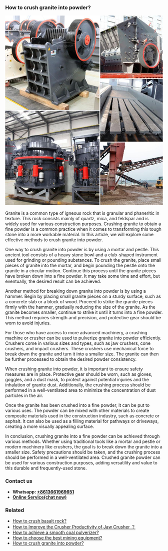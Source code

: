 <h3>How to crush granite into powder?</h3><img src='1701745188.jpg' alt=''><p>Granite is a common type of igneous rock that is granular and phaneritic in texture. This rock consists mainly of quartz, mica, and feldspar and is widely used for various construction purposes. Crushing granite to obtain a fine powder is a common practice when it comes to transforming this tough stone into a more workable material. In this article, we will explore some effective methods to crush granite into powder.</p><p>One way to crush granite into powder is by using a mortar and pestle. This ancient tool consists of a heavy stone bowl and a club-shaped instrument used for grinding or pounding substances. To crush the granite, place small pieces of granite into the mortar, and begin pounding the pestle onto the granite in a circular motion. Continue this process until the granite pieces have broken down into a fine powder. It may take some time and effort, but eventually, the desired result can be achieved.</p><p>Another method for breaking down granite into powder is by using a hammer. Begin by placing small granite pieces on a sturdy surface, such as a concrete slab or a block of wood. Proceed to strike the granite pieces firmly with the hammer, gradually reducing the size of the granite. As the granite becomes smaller, continue to strike it until it turns into a fine powder. This method requires strength and precision, and protective gear should be worn to avoid injuries.</p><p>For those who have access to more advanced machinery, a crushing machine or crusher can be used to pulverize granite into powder efficiently. Crushers come in various sizes and types, such as jaw crushers, cone crushers, and impact crushers. These crushers use mechanical force to break down the granite and turn it into a smaller size. The granite can then be further processed to obtain the desired powder consistency.</p><p>When crushing granite into powder, it is important to ensure safety measures are in place. Protective gear should be worn, such as gloves, goggles, and a dust mask, to protect against potential injuries and the inhalation of granite dust. Additionally, the crushing process should be performed in a well-ventilated area to minimize the concentration of dust particles in the air.</p><p>Once the granite has been crushed into a fine powder, it can be put to various uses. The powder can be mixed with other materials to create composite materials used in the construction industry, such as concrete or asphalt. It can also be used as a filling material for pathways or driveways, creating a more visually appealing surface.</p><p>In conclusion, crushing granite into a fine powder can be achieved through various methods. Whether using traditional tools like a mortar and pestle or modern machinery like crushers, the goal is to break down the granite into a smaller size. Safety precautions should be taken, and the crushing process should be performed in a well-ventilated area. Crushed granite powder can be used for various construction purposes, adding versatility and value to this durable and frequently-used stone.</p><h3>Contact us</h3><ul><li><strong>Whatsapp:&nbsp;<a href="https://wa.me/8613661969651">+8613661969651</a></strong></li><li><a href="https://swt.shibang-china.com/?git&amp;zhl&amp;How to crush granite into powder"><strong>Online Service(chat now)</strong></a></li></ul><h3>Related</h3><ul><li><a href='How to crush basalt rock.md'>How to crush basalt rock?</a></li><li><a href='How to Improve the Crusher Productivity of Jaw Crusher ？.md'>How to Improve the Crusher Productivity of Jaw Crusher ？</a></li><li><a href='How to achieve a smooth coal pulverizer.md'>How to achieve a smooth coal pulverizer?</a></li><li><a href='How to choose the best mining equipment.md'>How to choose the best mining equipment?</a></li><li><a href='How to crush granite into powder.md'>How to crush granite into powder?</a></li></ul>